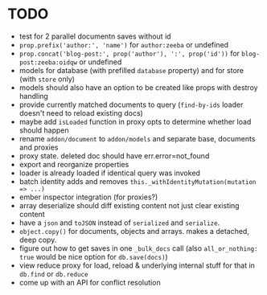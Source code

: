 # TODO

* test for 2 parallel documentn saves without id
* `prop.prefix('author:', 'name')` for `author:zeeba` or undefined
* `prop.concat('blog-post:', prop('author'), ':', prop('id'))` for `blog-post:zeeba:oidqw` or undefined
* models for database (with prefilled `database` property) and for store (with `store` only)
* models should also have an option to be created like props with destroy handling
* provide currently matched documents to query (`find-by-ids` loader doesn't need to reload existing docs)
* maybe add `isLoaded` function in proxy opts to determine whether load should happen
* rename `addon/document` to `addon/models` and separate base, documents and proxies
* proxy state. deleted doc should have err.error=not_found
* export and reorganize properties
* loader is already loaded if identical query was invoked
* batch identity adds and removes `this._withIdentityMutation(mutation => ...)`
* ember inspector integration (for proxies?)
* array deserialize should diff existing content not just clear existing content
* have a `json` and `toJSON` instead of `serialized` and `serialize`.
* `object.copy()` for documents, objects and arrays. makes a detached, deep copy.
* figure out how to get saves in one `_bulk_docs` call (also `all_or_nothing: true` would be nice option for `db.save(docs)`)
* view reduce proxy for load, reload & underlying internal stuff for that in `db.find` or `db.reduce`
* come up with an API for conflict resolution
